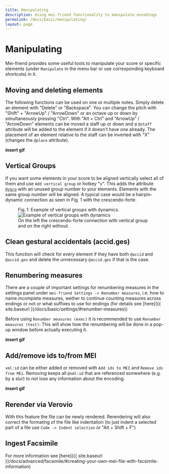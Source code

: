 ```yaml
---
title: Manipulating
description: Using mei-friend functionality to manipulate encodings
permalink: /docs/basic/manipulating/
layout: page
---
```

# Manipulating

Mei-friend provides some useful tools to manipulate your score or specific elements (under `Manipulate` in the menu bar or use corresponding keyboard shortcuts) in it. 

## Moving and deleting elements

The following functions can be used on one or multiple notes. Simply delete an element with "Delete" or "Backspace". You can change the pitch with "Shift" + "ArrowUp" / "ArrowDown" or an octave up or down by simultaneously pressing "Ctrl".
With "Alt + Ctrl" and "ArrowUp" / "ArrowDown" elements can be moved a staff up or down and a `@staff` attribute will be added to the element if it doesn't have one already. The placement of an element relative to the staff can be inverted with "X" (changes the `@place` attribute).

**insert gif**

## Vertical Groups

If you want some elements in your score to be aligned vertically select all of them and use `Add vertical group` or hotkey "v". This adds the attribute [`@vgrp`](https://music-encoding.org/guidelines/v4/attribute-classes/att.verticalgroup.html) with an unused group number to your elements. Elements with the same group number will be aligned. A typical case would be a hairpin-dynamic connection as seen in Fig. 1 with the crescendo-forte. 

<figure class="halfwidth">
    <div class="figure-title">Fig.&thinsp;1: Example of vertical groups with dynamics.</div>
        <img class="figure-img" src="{{ site.baseurl }}/assets/img/manipulating/vgrps.PNG" 
            alt="Example of vertical groups with dynamics" />
    <figcaption class="figure-caption">On the left the crescendo-forte connection with vertical group and on the right without.</figcaption>
</figure>

## Clean gestural accidentals (accid.ges)

This function will check for every element if they have both `@accid` and `@accid.ges` and delete the unnecessary `@accid.ges` if that is the case.

## Renumbering measures

There are a couple of important settings for renumbering measures in the settings panel under `mei-friend Settings -> Renumber measures`, i.e. how to name incomplete measures, wether to continue counting measures across endings or not or what suffixes to use for endings (for details see [here]({{ site.baseurl }}/docs/basic/settings/#renumber-measures))

Before using `Renumber measures (exec)` it is recommended to use `Renumber measures (test)`: This will show how the renumbering will be done in a pop-up window before actually executing it.

**insert gif**

## Add/remove ids to/from MEI

`xml:id` can be either added or removed with `Add ids to MEI` and `Remove ids from MEi`. Removing keeps all `@xml:id` that are referenced somewhere (e.g. by a slur) to not lose any information about the encoding.

**insert gif**

## Rerender via Verovio

With this feature the file can be newly rendered. Rerendering will also correct the formating of the file like indentation (to just indent a selected part of a file use `Code -> Indent selection` or "Alt + Shift + F")

## Ingest Facsimile

For more information see [here]({{ site.baseurl }}/docs/advanced/facsimile/#creating-your-own-mei-file-with-facsimile-information)